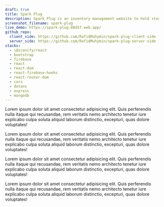 ```yaml
---
draft: true
title: Spark Plug
description: Spark Plug is an inventory management website to hold stock for electric cars
screenshot_filename: spark-plug
live_demo: https://spark-plug-88457.web.app/
github_repo:
  client_side: https://github.com/RafidMuhymin/spark-plug-client-side
  server_side: https://github.com/RafidMuhymin/spark-plug-server-side
stacks:
  - \@iconify/react
  - bootstrap
  - firebase
  - react
  - react-dom
  - react-firebase-hooks
  - react-router-dom
  - cors
  - dotenv
  - express
  - mongodb
---
```


Lorem ipsum dolor sit amet consectetur adipisicing elit. Quis perferendis nulla itaque qui recusandae, rem veritatis nemo architecto tenetur iure explicabo culpa soluta aliquid laborum distinctio, excepturi, quas dolore voluptates!

Lorem ipsum dolor sit amet consectetur adipisicing elit. Quis perferendis nulla itaque qui recusandae, rem veritatis nemo architecto tenetur iure explicabo culpa soluta aliquid laborum distinctio, excepturi, quas dolore voluptates!

Lorem ipsum dolor sit amet consectetur adipisicing elit. Quis perferendis nulla itaque qui recusandae, rem veritatis nemo architecto tenetur iure explicabo culpa soluta aliquid laborum distinctio, excepturi, quas dolore voluptates!

Lorem ipsum dolor sit amet consectetur adipisicing elit. Quis perferendis nulla itaque qui recusandae, rem veritatis nemo architecto tenetur iure explicabo culpa soluta aliquid laborum distinctio, excepturi, quas dolore voluptates!

